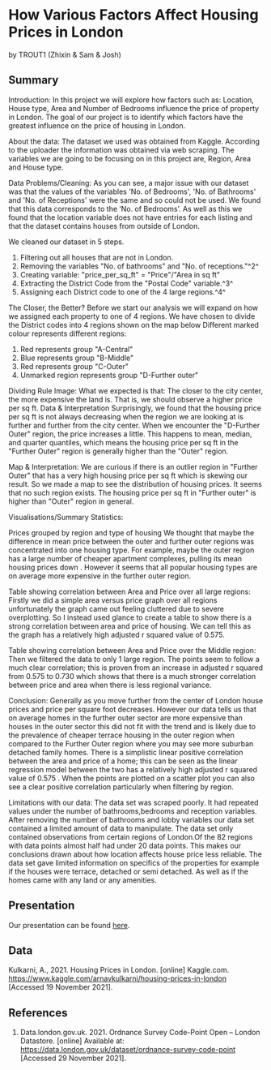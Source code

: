 How Various Factors Affect Housing Prices in London
================
by TROUT1 (Zhixin & Sam & Josh)

## Summary

Introduction:
In this project we will explore how factors such as: Location, House type, Area and Number of Bedrooms influence the price of property in London.
The goal of our project is to identify which factors have the greatest influence on the price of housing in London. 

About the data:
The dataset we used was obtained from Kaggle. According to the uploader the information was obtained via web scraping. The variables we are going to be focusing on in this project are, Region, Area and House type.

Data Problems/Cleaning:
As you can see, a major issue with our dataset was that the values of the variables 'No. of Bedrooms', 'No. of Bathrooms' and 'No. of Receptions' were the same and so could not be used. We found that this data corresponds to the ‘No. of Bedrooms’.
As well as this we found that the location variable does not have entries for each listing and that the dataset contains houses from outside of London. 

We cleaned our dataset in 5 steps. 
1. Filtering out all houses that are not in London.
2. Removing the variables "No. of bathrooms" and "No. of receptions."^2^
3. Creating variable: "price_per_sq_ft" = "Price"/"Area in sq ft"
4. Extracting the District Code from the "Postal Code" variable.^3^
5. Assigning each District code to one of the 4 large regions.^4^

The Closer, the Better?
Before we start our analysis we will expand on how we assigned each property to one of 4 regions. 
We have chosen to divide the District codes into 4 regions shown on the map below
Different marked colour represents different regions:
1. Red represents group "A-Central"
2. Blue represents group "B-Middle"
3. Red represents group "C-Outer"
4. Unmarked region represents group "D-Further outer"

Dividing Rule Image:
What we expected is that: The closer to the city center, the more expensive the land is. That is, we should observe a higher price per sq ft.
Data & Interpretation
Surprisingly, we found that the housing price per sq ft is not always decreasing when the region we are looking at is further and further from the city center. When we encounter the "D-Further Outer" region, the price increases a little. This happens to mean, median, and quarter quantiles, which means the housing price per sq ft in the "Further Outer" region is generally higher than the "Outer" region.

Map & Interpretation:
 We are curious if there is an outlier region in "Further Outer" that has a very high housing price per sq ft which is skewing our result. So we made a map to see the distribution of housing prices.
 It seems that no such region exists. The housing price per sq ft in "Further outer" is higher than "Outer" region in general.

Visualisations/Summary Statistics:

 Prices grouped by region and type of housing 
We thought that maybe the difference in mean price between the outer and further outer regions was concentrated into one housing type. For example, maybe the outer region has a large number of cheaper apartment complexes, pulling its mean housing prices down . However it seems that all popular housing types are on average more expensive in the further outer region.

Table showing correlation between Area and Price over all large regions:
Firstly we did a simple area  versus price graph over all regions unfortunately the graph came out feeling cluttered due to severe overplotting. 
So I instead used glance to create a table to show there is a strong correlation between area and price of housing. We can tell this as the graph has a relatively high adjusted r squared value of 0.575.

Table showing correlation between Area and Price over the Middle region:
Then we filtered the data to only 1 large region. The points seem to follow a much clear correlation; this is proven from an increase in adjusted r squared from 0.575  to 0.730 which shows that there is a much stronger correlation between price and area when there is less regional variance.

Conclusion:
Generally as you move further from the center of London house prices and price per square foot decreases. However our data tells us that on average homes in the further outer sector are more expensive than houses in the outer sector this did not fit with the trend and is likely due to the prevalence of cheaper terrace housing in the outer region when compared to the Further Outer region where you may see more suburban detached family homes.
There is a simplistic linear positive correlation between the area and price of a home; this can be seen as the linear regression model between the two has a relatively high adjusted r squared value of 0.575 . When the points are plotted on a scatter plot you can also see a clear positive correlation particularly when filtering by region. 

Limitations with our data:
 The data set was scraped poorly. It had repeated values under the number of bathrooms,bedrooms and reception variables. After removing the number of bathrooms and lobby variables our data set contained a limited amount of data to manipulate.
The data set only contained observations from certain regions of London.Of the 82 regions with data points almost half had under 20 data points. This makes our conclusions drawn about how location affects house price less reliable. 
The data set gave limited information on specifics of the properties for example if the houses were terrace, detached or semi detached. As well as if the homes came with any land or any amenities.


## Presentation

Our presentation can be found [here](presentation/presentation.html).

## Data

Kulkarni, A., 2021. Housing Prices in London. [online] Kaggle.com. <https://www.kaggle.com/arnavkulkarni/housing-prices-in-london> [Accessed 19 November 2021].

## References

1. Data.london.gov.uk. 2021. Ordnance Survey Code-Point Open – London Datastore. [online] Available at: <https://data.london.gov.uk/dataset/ordnance-survey-code-point> [Accessed 29 November 2021].
